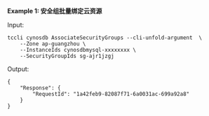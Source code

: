 **Example 1: 安全组批量绑定云资源**



Input: 

```
tccli cynosdb AssociateSecurityGroups --cli-unfold-argument  \
    --Zone ap-guangzhou \
    --InstanceIds cynosdbmysql-xxxxxxxx \
    --SecurityGroupIds sg-ajr1jzgj
```

Output: 
```
{
    "Response": {
        "RequestId": "1a42feb9-82087f71-6a0031ac-699a92a8"
    }
}
```

